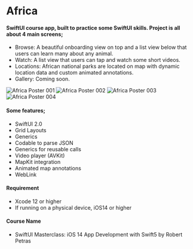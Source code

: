 # Africa

#### SwiftUI course app, built to practice some SwiftUI skills. Project is all about 4 main screens;
- Browse: A beautiful onboarding view on top and a list view below that users can learn many about any animal.
- Watch: A list view that users can tap and watch some short videos.
- Locations: African national parks are located on map with dynamic location data and custom animated annotations.
- Gallery: Coming soon.

![Africa Poster 001](https://user-images.githubusercontent.com/36846931/95769642-e038b900-0cc0-11eb-9e08-75358e398804.png)
![Africa Poster 002](https://user-images.githubusercontent.com/36846931/95769654-e3cc4000-0cc0-11eb-9357-dafa1d2911dc.png)
![Africa Poster 003](https://user-images.githubusercontent.com/36846931/95769662-e5960380-0cc0-11eb-980c-ca2e2301c2c8.png)
![Africa Poster 004](https://user-images.githubusercontent.com/36846931/95769665-e75fc700-0cc0-11eb-8cc4-28366b8ff7b9.png)

#### Some features;
- SwiftUI 2.0
- Grid Layouts
- Generics
- Codable to parse JSON
- Generics for reusable calls
- Video player (AVKit)
- MapKit integration
- Animated map annotations
- WebLink

#### Requirement
- Xcode 12 or higher
- If running on a physical device, iOS14 or higher

#### Course Name
- SwiftUI Masterclass: iOS 14 App Development with Swift5 by Robert Petras
